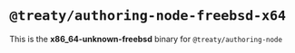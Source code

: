 # `@treaty/authoring-node-freebsd-x64`

This is the **x86_64-unknown-freebsd** binary for `@treaty/authoring-node`
